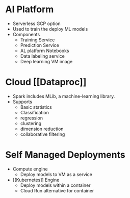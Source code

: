 # AI Platform
* Serverless GCP option
* Used to train the deploy ML models
* Components
	* Training Service
	* Prediction Service
	* AL platform Notebooks
	* Data labeling service
	* Deep learning VM image

# Cloud [[Dataproc]]
* Spark includes MLib, a machine-learning library.
* Supports
	* Basic statistics
	* Classification
	* regression 
	* clustering 
	* dimension reduction
	* collaborative filtering

# Self Managed Deployments
* Compute engine
	* Deploy models to VM as a service
* [[Kubernetes]] Engine
	* Deploy models within a container
	* Cloud Run alternative for container